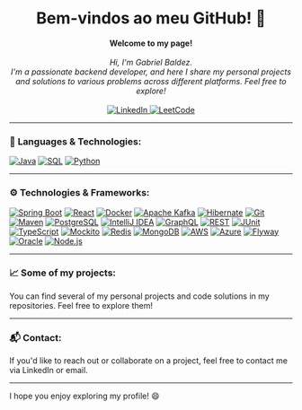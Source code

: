 <h1 align="center">Bem-vindos ao meu GitHub! 👋</h1>

<p align="center">
    <b>Welcome to my page!</b><br><br>
    <i>
        Hi, I'm Gabriel Baldez.<br>
        I'm a passionate backend developer, and here I share my personal projects and solutions to various problems across different platforms. Feel free to explore!<br>
    </i><br>
    <a href="https://www.linkedin.com/in/gabriel-baldez-6a7847217">
        <img src="https://img.shields.io/badge/LinkedIn-blue?style=flat-square&logo=linkedin" alt="LinkedIn">
    </a>
    <a href="https://leetcode.com/GabrielBBaldez/">
        <img src="https://img.shields.io/badge/LeetCode-blue?style=flat-square&logo=LeetCode" alt="LeetCode">
    </a>
</p>

---

### 🚀 **Languages & Technologies**:

[![Java](https://img.shields.io/badge/java-black?style=flat&logo=openjdk)](https://www.java.com/pt-BR/)
[![SQL](https://img.shields.io/badge/sql-black?style=flat&logo=mysql)](https://www.mysql.com/)
[![Python](https://img.shields.io/badge/Python-black?style=flat&logo=python)](https://www.python.org/)

---

### ⚙️ **Technologies & Frameworks**:

[![Spring Boot](https://img.shields.io/badge/Spring%20Boot-black?style=flat&logo=spring-boot)](https://spring.io/projects/spring-boot)
[![React](https://img.shields.io/badge/react-black?style=flat&logo=react)](https://react.dev/)
[![Docker](https://img.shields.io/badge/docker-black?style=flat&logo=docker)](https://www.docker.com/)
[![Apache Kafka](https://img.shields.io/badge/Apache%20Kafka-black?style=flat&logo=apache-kafka)](https://kafka.apache.org)
[![Hibernate](https://img.shields.io/badge/Hibernate-black?style=flat&logo=hibernate)](https://hibernate.org/)
[![Git](https://img.shields.io/badge/Git-black?style=flat&logo=git)](https://git-scm.com/)
[![Maven](https://img.shields.io/badge/Maven-black?style=flat&logo=apache-maven)](https://maven.apache.org/)
[![PostgreSQL](https://img.shields.io/badge/PostgreSQL-black?style=flat&logo=postgresql)](https://www.postgresql.org/)
[![IntelliJ IDEA](https://img.shields.io/badge/IntelliJ%20IDEA-black?style=flat&logo=intellij-idea)](https://www.jetbrains.com/idea/)
[![GraphQL](https://img.shields.io/badge/GraphQL-black?style=flat&logo=graphql)](https://graphql.org/)
[![REST](https://img.shields.io/badge/REST-black?style=flat&logo=rest-api)](https://www.restapitutorial.com/)
[![JUnit](https://img.shields.io/badge/JUnit-black?style=flat&logo=junit)](https://junit.org/)
[![TypeScript](https://img.shields.io/badge/TypeScript-black?style=flat&logo=typescript)](https://www.typescriptlang.org/)
[![Mockito](https://img.shields.io/badge/Mockito-black?style=flat&logo=mockito)](https://site.mockito.org/)
[![Redis](https://img.shields.io/badge/Redis-black?style=flat&logo=redis)](https://redis.io/)
[![MongoDB](https://img.shields.io/badge/MongoDB-black?style=flat&logo=mongodb)](https://www.mongodb.com/)
[![AWS](https://img.shields.io/badge/AWS-black?style=flat&logo=amazon-aws)](https://aws.amazon.com/)
[![Azure](https://img.shields.io/badge/Azure-black?style=flat&logo=microsoft-azure)](https://azure.microsoft.com/)
[![Flyway](https://img.shields.io/badge/Flyway-black?style=flat&logo=flyway)](https://flywaydb.org/)
[![Oracle](https://img.shields.io/badge/Oracle-black?style=flat&logo=oracle)](https://www.oracle.com/)
[![Node.js](https://img.shields.io/badge/Node.js-black?style=flat&logo=node.js)](https://nodejs.org/)

---

### 📈 **Some of my projects**:
You can find several of my personal projects and code solutions in my repositories. Feel free to explore them!

---

### 📬 **Contact**:
If you'd like to reach out or collaborate on a project, feel free to contact me via LinkedIn or email.

---

I hope you enjoy exploring my profile! 😄
